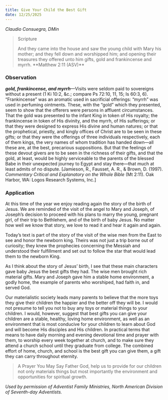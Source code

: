 ```yaml
---
title: Give Your Child the Best Gift
date: 12/25/2025
---
```


_Claudio Consuegra, DMin_

> <p>Scripture</p>
> And they came into the house and saw the young child with Mary his mother; and they fell down and worshipped him; and opening their treasures they offered unto him gifts, gold and frankincense and myrrh. **Matthew 2:11 (ASV)**

### Observation

_**gold, frankincense, and myrrh**_—Visits were seldom paid to sovereigns without a present (1 Ki 10:2, &c.; compare Ps 72:10, 11, 15; Is 60:3, 6). “Frankincense” was an aromatic used in sacrificial offerings: “myrrh” was used in perfuming ointments. These, with the “gold” which they presented, seem to show that the offerers were persons in affluent circumstances. That the gold was presented to the infant King in token of His royalty; the frankincense in token of His divinity, and the myrrh, of His sufferings; or that they were designed to express His divine and human natures; or that the prophetical, priestly, and kingly offices of Christ are to be seen in these gifts; or that they were the offerings of three individuals respectively, each of them kings, the very names of whom tradition has handed down—all these are, at the best, precarious suppositions. But that the feelings of these devout givers are to be seen in the richness of their gifts, and that the gold, at least, would be highly serviceable to the parents of the blessed Babe in their unexpected journey to Egypt and stay there—that much at least admits of no dispute. [Jamieson, R., Fausset, A. R., & Brown, D. (1997). _Commentary Critical and Explanatory on the Whole Bible_ (Mt 2:11). Oak Harbor, WA: Logos Research Systems, Inc.]

### Application

At this time of the year we enjoy reading again the story of the birth of Jesus. We are reminded of the visit of the angel to Mary and Joseph, of Joseph’s decision to proceed with his plans to marry the young, pregnant girl, of their trip to Bethlehem, and of the birth of baby Jesus. No matter how well we know that story, we love to read it and hear it again and again.

Today’s text is part of the story of the visit of the wise men from the East to see and honor the newborn king. Theirs was not just a trip borne out of curiosity; they knew the prophecies concerning the Messiah and understood their fulfillment and set out to follow the star that would lead them to the newborn King.

As I think about the story of Jesus’ birth, I see that these main characters gave baby Jesus the best gifts they had. The wise men brought rich material gifts. Mary and Joseph gave him a stable home environment, a godly home, the example of parents who worshiped, had faith in, and served God.

Our materialistic society leads many parents to believe that the more toys they give their children the happier and the better off they will be. I would not presume to tell you not to buy any toys or material things to your children. I would, however, suggest that best gifts you can give your children are a stable, healthy, loving home environment, as well as an environment that is most conducive for your children to learn about God and will become His disciples and His children. In practical terms that means to have daily morning and evening devotional time and prayer with them, to worship every week together at church, and to make sure they attend a church school until they graduate from college. The combined effort of home, church, and school is the best gift you can give them, a gift they can carry throughout eternity.

> <callout>A Prayer You May Say</callout>
> Father God, help us to provide for our children not only materials things but most importantly the environment and opportunities for spiritual growth.

_Used by permission of Adventist Family Ministries, North American Division of Seventh-day Adventists._